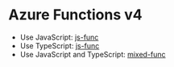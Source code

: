 # Azure Functions v4
- Use JavaScript: [js-func](./js-func)
- Use TypeScript: [js-func](./ts-func)
- Use JavaScript and TypeScript: [mixed-func](./mixed-func)
